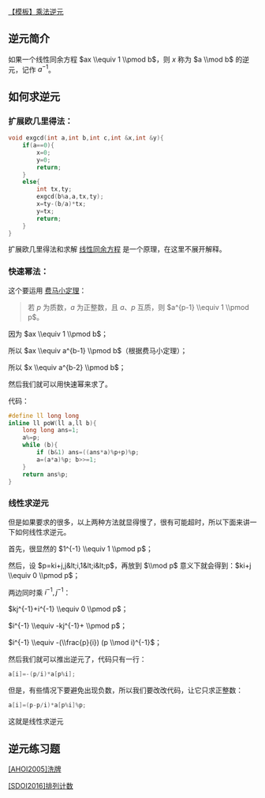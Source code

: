 [【模板】乘法逆元](https://www.luogu.org/problemnew/show/P3811)

## 逆元简介

如果一个线性同余方程 $ax \\equiv 1 \\pmod b$，则 $x$ 称为 $a \\mod b$ 的逆元，记作 $a^{-1}$。

## 如何求逆元

### 扩展欧几里得法：

```cpp
void exgcd(int a,int b,int c,int &x,int &y){
    if(a==0){
        x=0;
        y=0;
        return;
    }
    else{
        int tx,ty;
        exgcd(b%a,a,tx,ty);
        x=ty-(b/a)*tx;
        y=tx;
        return;
    }
}
```

扩展欧几里得法和求解 [线性同余方程](/math/linear-equation/) 是一个原理，在这里不展开解释。

### 快速幂法：

这个要运用 [费马小定理](https://oi-wiki.org/math/fermat/)：

> 若 $p$ 为质数，$a$ 为正整数，且 $a$、$p$ 互质，则 $a^{p-1} \\equiv 1 \\pmod p$。

因为 $ax \\equiv 1 \\pmod b$；

所以 $ax \\equiv a^{b-1} \\pmod b$（根据费马小定理）；

所以 $x \\equiv a^{b-2} \\pmod b$；

然后我们就可以用快速幂来求了。

代码：

```cpp
#define ll long long
inline ll poW(ll a,ll b){
    long long ans=1;
    a%=p;
    while (b){
        if (b&1) ans=((ans*a)%p+p)%p;
        a=(a*a)%p; b>>=1;
    }
    return ans%p;
}
```

### 线性求逆元

但是如果要求的很多，以上两种方法就显得慢了，很有可能超时，所以下面来讲一下如何线性求逆元。

首先，很显然的 $1^{-1} \\equiv 1 \\pmod p$；

然后，设 $p=ki+j,j&lt;i,1&lt;i&lt;p$，再放到 $\\mod p$ 意义下就会得到：$ki+j \\equiv 0 \\pmod p$；

两边同时乘 $i^{-1},j^{-1}$：

$kj^{-1}+i^{-1} \\equiv 0 \\pmod p$；

$i^{-1} \\equiv -kj^{-1}+ \\pmod p$；

$i^{-1} \\equiv -(\\frac{p}{i}) (p \\mod i)^{-1}$；

然后我们就可以推出逆元了，代码只有一行：

```cpp
a[i]=-(p/i)*a[p%i];
```

但是，有些情况下要避免出现负数，所以我们要改改代码，让它只求正整数：

```cpp
a[i]=(p-p/i)*a[p%i]%p;
```

这就是线性求逆元

## 逆元练习题

[\[AHOI2005\]洗牌](https://www.lydsy.com/JudgeOnline/problem.php?id=1965)

[\[SDOI2016\]排列计数](https://www.luogu.org/problemnew/show/P4071)
